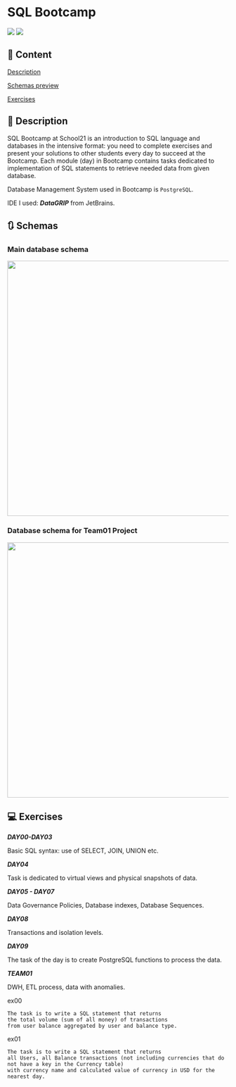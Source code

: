 # SQL Bootcamp

<span>
	<img src="https://img.shields.io/badge/SQL-white?style=for-the-badge&logo=databricks">
</span>
<span>
	<img src="https://img.shields.io/badge/postgresql-white?style=for-the-badge&logo=postgresql">
</span>

## 📄 Content

[Description](https://github.com/D-Dashka/SQL-Bootcamp#-description)

[Schemas preview](https://github.com/D-Dashka/SQL-Bootcamp#-schemas)

[Exercises](https://github.com/D-Dashka/SQL-Bootcamp#-exercises)


## 📝 Description
SQL Bootcamp at School21 is an introduction to SQL language and databases in the intensive format: you need to complete exercises and present your solutions to other students every day to succeed at the Bootcamp.
Each module (day) in Bootcamp contains tasks dedicated to implementation of SQL statements to retrieve needed data from given database.

Database Management System used in Bootcamp is <code>PostgreSQL</code>.

IDE I used: ***DataGRIP*** from JetBrains.

## 🔃 Schemas

### Main database schema

<img style="width: 580px" src="info/imgs/DB_schema.png">

### Database schema for Team01 Project

<img style="width: 580px" src="info/imgs/DB_schema_Team01.png">

## 💻 Exercises

***DAY00-DAY03***

Basic SQL syntax: use of SELECT, JOIN, UNION etc.

***DAY04***

Task is dedicated to virtual views and physical snapshots of data.

***DAY05 - DAY07***

 Data Governance Policies, Database indexes, Database Sequences.

***DAY08***

Transactions and isolation levels.

***DAY09***

The task of the day is to create PostgreSQL functions to process the data.

***TEAM01***

DWH, ETL process, data with anomalies.

ex00

```
The task is to write a SQL statement that returns 
the total volume (sum of all money) of transactions 
from user balance aggregated by user and balance type.
```

ex01

```
The task is to write a SQL statement that returns
all Users, all Balance transactions (not including currencies that do not have a key in the Currency table) 
with currency name and calculated value of currency in USD for the nearest day.
```